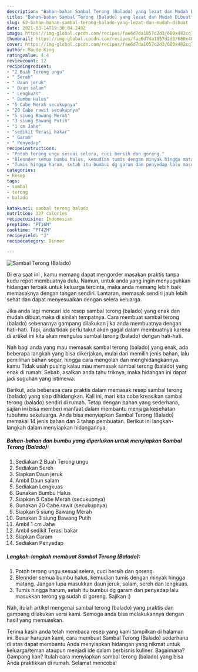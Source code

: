 ```yaml
---
description: "Bahan-bahan Sambal Terong (Balado) yang lezat dan Mudah Dibuat"
title: "Bahan-bahan Sambal Terong (Balado) yang lezat dan Mudah Dibuat"
slug: 62-bahan-bahan-sambal-terong-balado-yang-lezat-dan-mudah-dibuat
date: 2021-03-14T19:30:04.240Z
image: https://img-global.cpcdn.com/recipes/fae6d7da1057d2d3/680x482cq70/sambal-terong-balado-foto-resep-utama.jpg
thumbnail: https://img-global.cpcdn.com/recipes/fae6d7da1057d2d3/680x482cq70/sambal-terong-balado-foto-resep-utama.jpg
cover: https://img-global.cpcdn.com/recipes/fae6d7da1057d2d3/680x482cq70/sambal-terong-balado-foto-resep-utama.jpg
author: Maude King
ratingvalue: 4.4
reviewcount: 12
recipeingredient:
- "2 Buah Terong ungu"
- " Sereh"
- " Daun jeruk"
- " Daun salam"
- " Lengkuas"
- " Bumbu Halus"
- "5 Cabe Merah secukupnya"
- "20 Cabe rawit secukupnya"
- "5 siung Bawang Merah"
- "3 siung Bawang Putih"
- "1 cm Jahe"
- "sedikit Terasi bakar"
- " Garam"
- " Penyedap"
recipeinstructions:
- "Potoh terong ungu sesuai selera, cuci bersih dan goreng."
- "Blennder semua bumbu halus, kemudian tumis dengan minyak hingga matang. Jangan lupa masukkan daun jeruk, salam, sereh dan lengkuas."
- "Tumis hingga harum, setah itu bumbui dg garam dan penyedap lalu masukkan terong yg sudah di goreng. Sajikan :)"
categories:
- Resep
tags:
- sambal
- terong
- balado

katakunci: sambal terong balado 
nutrition: 227 calories
recipecuisine: Indonesian
preptime: "PT16M"
cooktime: "PT42M"
recipeyield: "3"
recipecategory: Dinner

---
```



![Sambal Terong (Balado)](https://img-global.cpcdn.com/recipes/fae6d7da1057d2d3/680x482cq70/sambal-terong-balado-foto-resep-utama.jpg)

Di era  saat ini , kamu memang dapat mengorder masakan praktis tanpa kudu repot membuatnya dulu. Namun, untuk anda yang ingin menyuguhkan hidangan terbaik untuk keluarga tercinta, maka anda memang lebih baik memasaknya dengan tangan sendiri. Lantaran, memasak sendiri jauh lebih sehat dan dapat menyesuaikan dengan selera keluarga.

Jika anda lagi mencari ide resep sambal terong (balado) yang enak dan mudah dibuat,maka di sinilah tempatnya. Cara membuat sambal terong (balado)  sebenarnya gampang dilakukan jika anda membuatnya dengan hati-hati. Tapi, anda tidak perlu takut akan gagal dalam membuatnya 
karena di artikel ini kita akan mengulas sambal terong (balado) dengan hati-hati.  



Nah bagi anda yang mau memasak sambal terong (balado) yang enak, ada beberapa langkah yang bisa dikerjakan, mulai dari memilih jenis bahan, lalu pemilihan bahan segar, hingga cara mengolah dan menghidangkannya. kamu Tidak usah pusing kalau mau memasak sambal terong (balado) yang enak di rumah. Sebab, asalkan anda  tahu triknya, maka hidangan ini dapat jadi suguhan yang istimewa.

Berikut, ada beberapa cara praktis  dalam memasak resep sambal terong (balado) yang siap dihidangkan. Kali ini, mari kita coba kreasikan sambal terong (balado) sendiri di rumah. Tetap dengan bahan yang sederhana, sajian ini bisa memberi manfaat dalam membantu menjaga kesehatan tubuhmu sekeluarga. Anda bisa menyiapkan Sambal Terong (Balado) memakai 14 jenis bahan dan 3 tahap pembuatan. Berikut ini langkah-langkah dalam menyiapkan hidangannya.

<!--inarticleads1-->

##### Bahan-bahan dan bumbu yang diperlukan untuk menyiapkan Sambal Terong (Balado):

1. Sediakan 2 Buah Terong ungu
1. Sediakan  Sereh
1. Siapkan  Daun jeruk
1. Ambil  Daun salam
1. Sediakan  Lengkuas
1. Gunakan  Bumbu Halus
1. Siapkan 5 Cabe Merah (secukupnya)
1. Gunakan 20 Cabe rawit (secukupnya)
1. Siapkan 5 siung Bawang Merah
1. Gunakan 3 siung Bawang Putih
1. Ambil 1 cm Jahe
1. Ambil sedikit Terasi bakar
1. Siapkan  Garam
1. Sediakan  Penyedap




<!--inarticleads2-->

##### Langkah-langkah membuat Sambal Terong (Balado):

1. Potoh terong ungu sesuai selera, cuci bersih dan goreng.
1. Blennder semua bumbu halus, kemudian tumis dengan minyak hingga matang. Jangan lupa masukkan daun jeruk, salam, sereh dan lengkuas.
1. Tumis hingga harum, setah itu bumbui dg garam dan penyedap lalu masukkan terong yg sudah di goreng. Sajikan :)




Nah, itulah artikel mengenai  sambal terong (balado)  yang praktis dan gampang dilakukan versi kami. Semoga anda bisa melakukannya dengan hasil yang memuaskan. 

Terima kasih anda telah membaca resep yang kami tampilkan di halaman ini. Besar harapan kami, cara membuat  Sambal Terong (Balado) sederhana di atas dapat membantu Anda menyiapkan hidangan yang nikmat untuk keluarga/teman ataupun menjadi ide dalam berbisnis kuliner. Bagaimana? Gampang kan? Itulah cara menyiapkan sambal terong (balado) yang bisa Anda praktikkan di rumah. Selamat mencoba!

